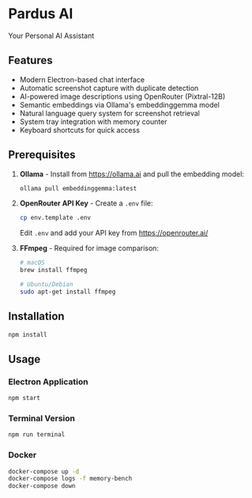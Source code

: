 # Pardus AI

Your Personal AI Assistant

## Features

- Modern Electron-based chat interface
- Automatic screenshot capture with duplicate detection
- AI-powered image descriptions using OpenRouter (Pixtral-12B)
- Semantic embeddings via Ollama's embeddinggemma model
- Natural language query system for screenshot retrieval
- System tray integration with memory counter
- Keyboard shortcuts for quick access

## Prerequisites

1. **Ollama** - Install from https://ollama.ai and pull the embedding model:
   ```bash
   ollama pull embeddinggemma:latest
   ```

2. **OpenRouter API Key** - Create a `.env` file:
   ```bash
   cp env.template .env
   ```
   Edit `.env` and add your API key from https://openrouter.ai/

3. **FFmpeg** - Required for image comparison:
   ```bash
   # macOS
   brew install ffmpeg
   
   # Ubuntu/Debian
   sudo apt-get install ffmpeg
   ```

## Installation

```bash
npm install
```

## Usage

### Electron Application
```bash
npm start
```

### Terminal Version
```bash
npm run terminal
```

### Docker
```bash
docker-compose up -d
docker-compose logs -f memory-bench
docker-compose down
```
